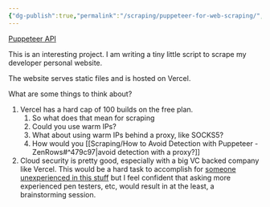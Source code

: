 ```yaml
---
{"dg-publish":true,"permalink":"/scraping/puppeteer-for-web-scraping/","created":"","updated":""}
---
```



[Puppeteer API](http://pptr.dev/api/puppeteer.puppeteernode)

This is an interesting project. I am writing a tiny little script to scrape my developer personal website.

The website serves static files and is hosted on Vercel.

What are some things to think about?

1. Vercel has a hard cap of 100 builds on the free plan.
	1. So what does that mean for scraping
	2. Could you use warm IPs?
	3. What about using warm IPs behind a proxy, like SOCKS5?
	4. How would you [[Scraping/How to Avoid Detection with Puppeteer - ZenRows#^479c97\|avoid detection with a proxy?]]
2. Cloud security is pretty good, especially with a big VC backed company like Vercel. This would be a hard task to accomplish for [someone unexperienced in this stuff](https://www.0x8c.org/docs/reading-list) but I feel confident that asking more experienced pen testers, etc, would result in at the least, a brainstorming session.